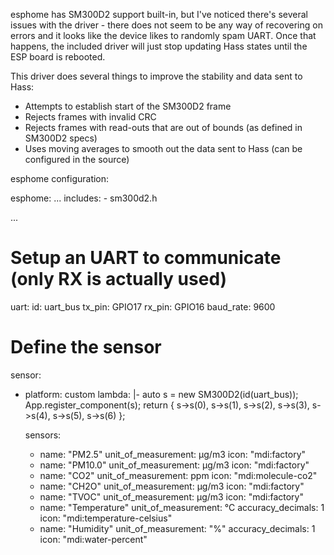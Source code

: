 esphome has SM300D2 support built-in, but I've noticed there's several issues with the driver - 
there does not seem to be any way of recovering on errors and it looks like the device likes to
randomly spam UART. Once that happens, the included driver will just stop updating Hass states
until the ESP board is rebooted.

This driver does several things to improve the stability and data sent to Hass:

  - Attempts to establish start of the SM300D2 frame
  - Rejects frames with invalid CRC
  - Rejects frames with read-outs that are out of bounds (as defined in SM300D2 specs)
  - Uses moving averages to smooth out the data sent to Hass (can be configured in the source)

esphome configuration:

esphome:
  ...
  includes:
    - sm300d2.h

...

# Setup an UART to communicate (only RX is actually used)
uart:
  id: uart_bus
  tx_pin: GPIO17
  rx_pin: GPIO16
  baud_rate: 9600

# Define the sensor
sensor:
- platform: custom
  lambda: |-
    auto s = new SM300D2(id(uart_bus));
    App.register_component(s);
    return { s->s(0), s->s(1), s->s(2), s->s(3), s->s(4), s->s(5), s->s(6) };

  sensors:
  - name: "PM2.5"
    unit_of_measurement: μg/m3
    icon: "mdi:factory"
  - name: "PM10.0"
    unit_of_measurement: μg/m3
    icon: "mdi:factory"
  - name: "CO2"
    unit_of_measurement: ppm
    icon: "mdi:molecule-co2"
  - name: "CH2O"
    unit_of_measurement: μg/m3
    icon: "mdi:factory"
  - name: "TVOC"
    unit_of_measurement: μg/m3
    icon: "mdi:factory"
  - name: "Temperature"
    unit_of_measurement: °C
    accuracy_decimals: 1
    icon: "mdi:temperature-celsius"
  - name: "Humidity"
    unit_of_measurement: "%"
    accuracy_decimals: 1    
    icon: "mdi:water-percent"
